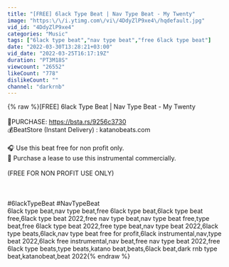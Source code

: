 ```yaml
---
title: "[FREE] 6lack Type Beat | Nav Type Beat - My Twenty"
image: "https:\/\/i.ytimg.com\/vi\/4DdyZlP9xe4\/hqdefault.jpg"
vid_id: "4DdyZlP9xe4"
categories: "Music"
tags: ["6lack type beat","nav type beat","free 6lack type beat"]
date: "2022-03-30T13:28:21+03:00"
vid_date: "2022-03-25T16:17:19Z"
duration: "PT3M18S"
viewcount: "26552"
likeCount: "778"
dislikeCount: ""
channel: "darkrnb"
---
```

{% raw %}[FREE] 6lack Type Beat | Nav Type Beat - My Twenty<br /><br />💸PURCHASE: <a rel="nofollow" target="blank" href="https://bsta.rs/9256c3730">https://bsta.rs/9256c3730</a><br />💰BeatStore (Instant Delivery) : katanobeats.com<br /><br />🎧 Use this beat free for non profit only.<br />💎 Purchase a lease to use this instrumental commercially.<br /><br />(FREE FOR NON PROFIT USE ONLY)<br /><br /><br /><br />#6lackTypeBeat #NavTypeBeat<br />6lack type beat,nav type beat,free 6lack type beat,6lack type beat free,6lack type beat 2022,free nav type beat,nav type beat free,type beat,free 6lack type beat 2022,free type beat,nav type beat 2022,6lack type beats,6lack,nav type beat free for profit,6lack instrumental,nav,type beat 2022,6lack free instrumental,nav beat,free nav type beat 2022,free 6lack type beats,type beats,katano beat,beats,6lack beat,dark rnb type beat,katanobeat,beat 2022{% endraw %}
